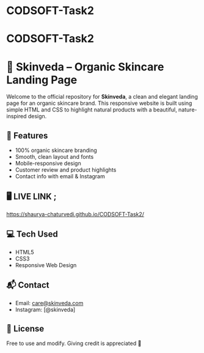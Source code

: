 # CODSOFT-Task2
# CODSOFT-Task2
# 🌿 Skinveda – Organic Skincare Landing Page

Welcome to the official repository for **Skinveda**, a clean and elegant landing page for an organic skincare brand. This responsive website is built using simple HTML and CSS to highlight natural products with a beautiful, nature-inspired design.

## 🌟 Features

- 100% organic skincare branding
- Smooth, clean layout and fonts
- Mobile-responsive design
- Customer review and product highlights
- Contact info with email & Instagram

## 🖥️ LIVE LINK ;
https://shaurya-chaturvedi.github.io/CODSOFT-Task2/  


## 💻 Tech Used

- HTML5  
- CSS3  
- Responsive Web Design

## 📬 Contact

- Email: care@skinveda.com  
- Instagram: [@skinveda]

## 📜 License

Free to use and modify. Giving credit is appreciated 🌸
